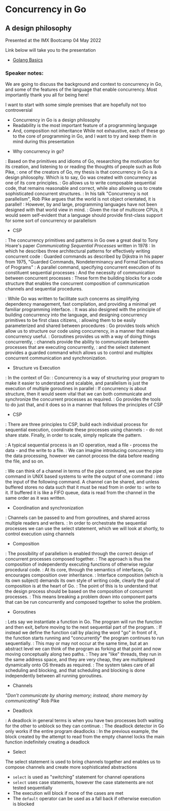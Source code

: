 # Concurrency in Go
## A design philosophy

Presented at the IMX Bootcamp
04 May 2022

Link below will take you to the presentation

* [Golang Basics](https://talks.godoc.org/github.com/alexi21/concurrency-in-go/presentation.slide)

### Speaker notes:

We are going to discuss the background and context to concurrency in Go, and some of the features of the language that enable concurrency.
Most importantly thank you all for being here!

I want to start with some simple premises that are hopefully not too controversial
- Concurrency in Go is a design philosophy
- Readability is the most important feature of a programming language
- And, composition not inheritance
While not exhaustive, each of these go to the core of programming in Go, and I want to try and keep them in mind during this presentation

* Why concurrency in go?

: Based on the primitives and idioms of Go, researching the motivation for its creation, and listening to or reading the thoughts of people such as Rob Pike,
: one of the creators of Go, my thesis is that concurrency in Go is a design philosophy. Which is to say, Go was created with concurrency as one of its core principles.
: Go allows us to write composable sequential code, that remains reasonable and correct, while also allowing us to create sophisticated concurrent structures.
: In his talk "Concurrency is not parallelism", Rob Pike argues that the world is not object orientated, it is parallel!
: However, by and large, programming languages have not been designed with that world view in mind.
: Given the rise of multicore CPUs, it would seem self-evident that a language should provide first-class support for some sort of concurrency or parallelism

* CSP

: The concurrency primitives and patterns in Go owe a great deal to Tony Hoare's paper _Communicating Sequential Processes_ written in 1978
: In which he describes three architectural patterns for effectively writing concurrent code
: Guarded commands as described by Dijkstra in his paper from 1975, "Guarded Commands, Nondeterminancy and Formal Derivations of Programs"
: A parallel command, specifying concurrent execution of its constituent sequential processes
: And the necessity of communication between concurrent processes
: These form the building blocks for a code structure that enables the concurrent composition of communication channels and sequential procedures.

: While Go was written to facilitate such concerns as simplifying dependency management, fast compilation, and providing a minimal yet familiar programming interface.
: It was also designed with the principle of building concurrency into the language, and designing concurrency primitives to be first class citizens,
: allowing them to be easily parameterized and shared between procedures
: Go provides tools which allow us to structure our code using concurrency, in a manner that makes concurrency useful.
: Goroutines provides us with a way of doing things concurrently,
: channels provide the ability to communicate between processes that are executing concurrently,
: and the select statement provides a guarded command which allows us to control and multiplex concurrent communication and synchronization.

* Structure vs Execution

: In the context of Go:
: Concurrency is a way of structuring your program to make it easier to understand and scalable, and parallelism is just the execution of multiple goroutines in parallel
: If concurrency is about structure, then it would seem vital that we can both communicate and synchronize the concurrent processes as required.
: Go provides the tools to do just that, and it does so in a manner that follows the principles of CSP

* CSP

: There are three principles to CSP, build each individual process for sequential execution, coordinate these processes using channels
: - do not share state. Finally, in order to scale, simply replicate the pattern.

: A typical sequential process is an IO operation, read a file - process the data - and the write to a file.
: We can imagine introducing concurrency into the data processing, however we cannot process the data before reading the file, and so on.

: We can think of a channel in terms of the pipe command, we use the pipe command in UNIX based systems to write the output of one command
: into the input of the following command. A channel can be shared, and unless buffered stores no data such that it must be read from in order to
: write to it. If buffered it is like a FIFO queue, data is read from the channel in the same order as it was written.

* Coordination and synchronization

: Channels can be passed to and from goroutines, and shared across multiple readers and writers.
: In order to orchestrate the sequential processes we can use the select statement, which we will look at shortly, to control execution using channels

* Composition

: The possibility of parallelism is enabled through the correct design of concurrent processes composed together.
: The approach is thus the composition of independently executing functions of otherwise regular procedural code.
: At its core, through the semantics of interfaces, Go encourages composition over inheritance.
: Interface composition (which is its own subject) demands its own style of writing code, clearly the goal of composition is at the heart of Go.
: The point of this is to understand that the design process should be based on the composition of concurrent processes.
: This means breaking a problem down into component parts that can be run concurrently and composed together to solve the problem.

* Goroutines

: Lets say we instantiate a function in Go. The program will run the function and then exit, before moving to the next sequential part of the program.
: If instead we define the function call by placing the word "go" in front of it, the function starts running and "concurrently" the program continues to run sequentially.
: This may or may not occur at the same time, but at an abstract level we can think of the program as forking at that point and now moving conceptually along two paths.
: They are "like" threads, they run in the same address space, and they are very cheap, they are multiplexed dynamically onto OS threads as required.
: The system takes care of all scheduling and blocking, and that scheduling and blocking is done independently between all running goroutines.

* Channels

_"Don't communicate by sharing memory; instead, share memory by communicating"_ Rob Pike

* Deadlock

: A deadlock in general terms is when you have two processes both waiting for the other to unblock so they can continue.
: The deadlock detector in Go only works if the entire program deadlocks
: In the previous example, the block created by the attempt to read from the empty channel locks the main function indefinitely creating a deadlock

* Select

The select statement is used to bring channels together and enables us to compose channels and create more sophisticated abstractions

- `select` is used as "switching" statement for channel operations
- `select` uses case statements, however the case statements are not tested sequentially
- The execution will block if none of the cases are met
- The `default` operator can be used as a fall back if otherwise execution is blocked


